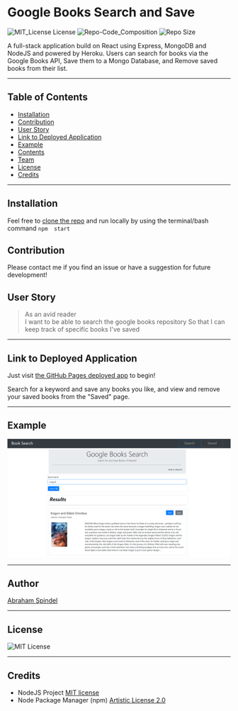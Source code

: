 # Google Books Search and Save
 ![MIT_License License](https://img.shields.io/badge/License-MIT_License-brightgreen)
 ![Repo-Code_Composition](https://img.shields.io/github/languages/top/abraspin/google-books-search) 
 ![Repo Size](https://img.shields.io/github/repo-size/abraspin/google-books-search)
  
A full-stack application build on React using Express, MongoDB and NodeJS and powered by Heroku. Users can search for books via the Google Books API, Save them to a Mongo Database, and Remove saved books from their list.


---


## Table of Contents

* [Installation](#Installation)  
* [Contribution](#Contribution)  
* [User Story](#User-Story)  
* [Link to Deployed Application](#Link-to-Deployed-Application)  
* [Example](#Example)  
* [Contents](#Contents)  
* [Team](#Author)  
* [License](#License)  
* [Credits](#Credits)  
  
 ---
 
 
## Installation

Feel free to [clone the repo](https://github.com/abraspin/google-books-search) and run locally by using the terminal/bash command `npm  start`

## Contribution

Please contact me if you find an issue or have a suggestion for future development!
 
## User Story

>As an avid reader  
>I want to be able to search the google books repository
>So that I can keep track of specific books I've saved


---

## Link to Deployed Application




Just visit [the GitHub Pages deployed app](https://abraspin.github.io/google-books-search/) to begin!  

Search for a keyword and save any books you like, and view and remove your saved books from the "Saved" page.


---

## Example

![Screenshot of deployed app](./app-screenshot.png)


---

## Author
[Abraham Spindel](https://github.com/abraspin)

---

## License
![MIT License](https://github.com/abraspin/google-books-search/blob/main/LICENSE)

---

## Credits
* NodeJS Project [MIT license](https://raw.githubusercontent.com/nodejs/node/master/LICENSE)   
* Node Package Manager (npm) [Artistic License 2.0](https://www.npmjs.com/policies/npm-license)  


